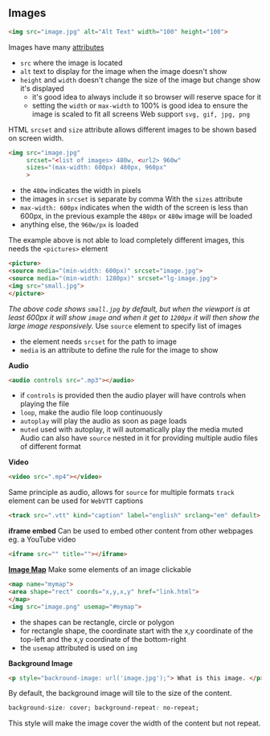 ## Images
```html
<img src="image.jpg" alt="Alt Text" width="100" height="100">
```
Images have many [attributes](html-attributes.md)
- `src` where the image is located
- `alt` text to display for the image when the image doesn't show
- `height` and `width` doesn't change the size of the image but change show it's displayed
	- it's good idea to always include it so browser will reserve space for it
	- setting the `width` or `max-width` to 100% is good idea to ensure the image is scaled to fit all screens 
Web support `svg, gif, jpg, png`

HTML `srcset` and `size` attribute allows different images to be shown based on screen width.
```html
<img src="image.jpg"
	 srcset="<list of images> 480w, <url2> 960w"
	 sizes="(max-width: 600px) 480px, 960px"
	 >
```
- the `480w` indicates the width in pixels
- the images in `srcset` is separate by comma
With the `sizes` attribute
- `max-width: 600px` indicates when the width of the screen is less than 600px, in the previous example the `480px` or `480w` image will be loaded
- anything else, the `960w/px` is loaded

The example above is not able to load completely different images, this needs the `<pictures>` element
```html
<picture>
<source media="(min-width: 600px)" srcset="image.jpg">
<source media="(min-width: 1280px)" srcset="lg-image.jpg">
<img src="small.jpg">
</picture>
```
*The above code shows `small.jpg` by default, but when the viewport is at least 600px it will show `image` and when it get to `1200px` it will then show the large image responsively.*
Use `source` element to specify list of images
- the element needs `srcset` for the path to image
- `media` is an attribute to define the rule for the image to show

**Audio**
```html
<audio controls src=".mp3"></audio>
```
- if `controls` is provided then the audio player will have controls when playing the file
- `loop`, make the audio file loop continuously
- `autoplay` will play the audio as soon as page loads
- `muted` used with autoplay, it will automatically play the media muted
Audio can also have `source` nested in it for providing multiple audio files of different format

**Video**
```html
<video src=".mp4"></video>
```
Same principle as audio, allows for `source` for multiple formats
`track` element can be used for `WebVTT` captions
```html
<track src=".vtt" kind="caption" label="english" srclang="em" default>
```

**iframe embed**
Can be used to embed other content from other webpages eg. a YouTube video
```html
<iframe src="" title=""></iframe>
```

[**Image Map**](https://www.w3schools.com/html/html_images_imagemap.asp)
Make some elements of an image clickable
```html
<map name="mymap">
<area shape="rect" coords="x,y,x,y" href="link.html">
</map>
<img src="image.png" usemap="#mymap">
```
- the shapes can be rectangle, circle or polygon
- for rectangle shape, the coordinate start with the x,y coordinate of the top-left and the x,y coordinate of the bottom-right
- the `usemap` attributed is used on `img`

**Background Image**
```html
<p style="backround-image: url('image.jpg');"> What is this image. </p>
```
By default, the background image will tile to the size of the content.
```css
background-size: cover; background-repeat: no-repeat;
```
This style will make the image cover the width of the content but not repeat.
